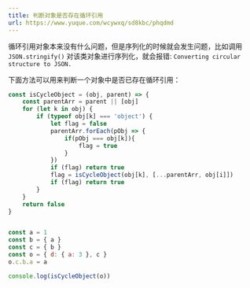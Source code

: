 ```yaml
---
title: 判断对象是否存在循环引用
url: https://www.yuque.com/wcywxq/sd8kbc/phqdmd
---
```


循环引用对象本来没有什么问题，但是序列化的时候就会发生问题，比如调用 `JSON.stringify()` 对该类对象进行序列化，就会报错: `Converting circular structure to JSON.`

下面方法可以用来判断一个对象中是否已存在循环引用：

```javascript
const isCycleObject = (obj, parent) => {
    const parentArr = parent || [obj]
    for (let k in obj) {
        if (typeof obj[k] === 'object') {
            let flag = false
            parentArr.forEach(pObj => {
                if(pObj === obj[k]){
                    flag = true
                }
            })
            if (flag) return true
            flag = isCycleObject(obj[k], [...parentArr, obj[i]])
            if (flag) return true
        }
    }
    return false
}


const a = 1
const b = { a }
const c = { b }
const o = { d: { a: 3 }, c }
o.c.b.a = a

console.log(isCycleObject(o))
```
